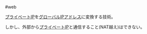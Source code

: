 #web 

[プライベートIP](プライベートIP.md)を[グローバルIPアドレス](グローバルIPアドレス.md)に変換する技術。

しかし、外部から[プライベートIP](プライベートIP.md)と通信すること(NAT越え)はできない。